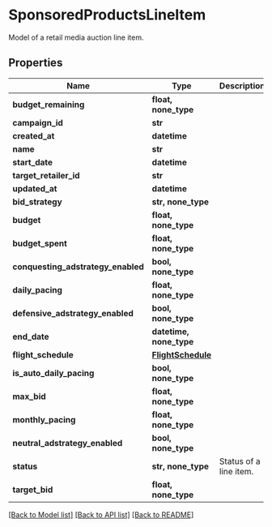 # SponsoredProductsLineItem

Model of a retail media auction line item.

## Properties
Name | Type | Description | Notes
------------ | ------------- | ------------- | -------------
**budget_remaining** | **float, none_type** |  | 
**campaign_id** | **str** |  | 
**created_at** | **datetime** |  | 
**name** | **str** |  | 
**start_date** | **datetime** |  | 
**target_retailer_id** | **str** |  | 
**updated_at** | **datetime** |  | 
**bid_strategy** | **str, none_type** |  | [optional] 
**budget** | **float, none_type** |  | [optional] 
**budget_spent** | **float, none_type** |  | [optional] 
**conquesting_adstrategy_enabled** | **bool, none_type** |  | [optional] 
**daily_pacing** | **float, none_type** |  | [optional] 
**defensive_adstrategy_enabled** | **bool, none_type** |  | [optional] 
**end_date** | **datetime, none_type** |  | [optional] 
**flight_schedule** | [**FlightSchedule**](FlightSchedule.md) |  | [optional] 
**is_auto_daily_pacing** | **bool, none_type** |  | [optional] 
**max_bid** | **float, none_type** |  | [optional] 
**monthly_pacing** | **float, none_type** |  | [optional] 
**neutral_adstrategy_enabled** | **bool, none_type** |  | [optional] 
**status** | **str, none_type** | Status of a line item. | [optional] 
**target_bid** | **float, none_type** |  | [optional] 

[[Back to Model list]](../README.md#documentation-for-models) [[Back to API list]](../README.md#documentation-for-api-endpoints) [[Back to README]](../README.md)


